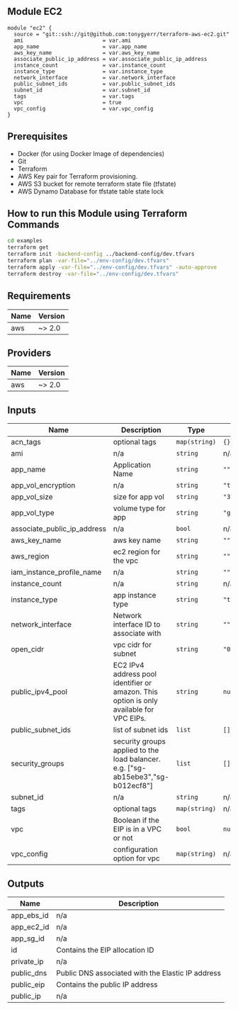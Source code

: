
## Module EC2

```hcl
module "ec2" {
  source = "git::ssh://git@github.com:tonygyerr/terraform-aws-ec2.git"
  ami                         = var.ami
  app_name                    = var.app_name
  aws_key_name                = var.aws_key_name
  associate_public_ip_address = var.associate_public_ip_address
  instance_count              = var.instance_count
  instance_type	              = var.instance_type
  network_interface           = var.network_interface
  public_subnet_ids           = var.public_subnet_ids
  subnet_id                   = var.subnet_id
  tags                        = var.tags
  vpc                         = true
  vpc_config                  = var.vpc_config 
} 
```

## Prerequisites
- Docker (for using Docker Image of dependencies)
- Git
- Terraform
- AWS Key pair for Terraform provisioning.
- AWS S3 bucket for remote terraform state file (tfstate)
- AWS Dynamo Database for tfstate table state lock 

## How to run this Module using Terraform Commands
```bash
cd examples
terraform get
terraform init -backend-config ../backend-config/dev.tfvars
terraform plan -var-file="../env-config/dev.tfvars"
terraform apply -var-file="../env-config/dev.tfvars" -auto-approve
terraform destroy -var-file="../env-config/dev.tfvars"
```

## Requirements

| Name | Version |
|------|---------|
| aws | ~> 2.0 |

## Providers

| Name | Version |
|------|---------|
| aws | ~> 2.0 |

## Inputs

| Name | Description | Type | Default | Required |
|------|-------------|------|---------|:--------:|
| acn\_tags | optional tags | `map(string)` | `{}` | no |
| ami | n/a | `string` | n/a | yes |
| app\_name | Application Name | `string` | `""` | no |
| app\_vol\_encryption | n/a | `string` | `"true"` | no |
| app\_vol\_size | size for app vol | `string` | `"30"` | no |
| app\_vol\_type | volume type for app | `string` | `"gp2"` | no |
| associate\_public\_ip\_address | n/a | `bool` | n/a | yes |
| aws\_key\_name | aws key name | `string` | `""` | no |
| aws\_region | ec2 region for the vpc | `string` | `""` | no |
| iam\_instance\_profile\_name | n/a | `string` | `""` | no |
| instance\_count | n/a | `string` | n/a | yes |
| instance\_type | app instance type | `string` | `"t2.micro"` | no |
| network\_interface | Network interface ID to associate with | `string` | `""` | no |
| open\_cidr | vpc cidr for subnet | `string` | `"0.0.0.0/0"` | no |
| public\_ipv4\_pool | EC2 IPv4 address pool identifier or amazon. This option is only available for VPC EIPs. | `string` | `null` | no |
| public\_subnet\_ids | list of subnet ids | `list` | `[]` | no |
| security\_groups | security groups applied to the load balancer. e.g. ["sg-ab15ebe3","sg-b012ecf8"] | `list` | `[]` | no |
| subnet\_id | n/a | `string` | n/a | yes |
| tags | optional tags | `map(string)` | n/a | yes |
| vpc | Boolean if the EIP is in a VPC or not | `bool` | `null` | no |
| vpc\_config | configuration option for vpc | `map(string)` | n/a | yes |

## Outputs

| Name | Description |
|------|-------------|
| app\_ebs\_id | n/a |
| app\_ec2\_id | n/a |
| app\_sg\_id | n/a |
| id | Contains the EIP allocation ID |
| private\_ip | n/a |
| public\_dns | Public DNS associated with the Elastic IP address |
| public\_eip | Contains the public IP address |
| public\_ip | n/a |